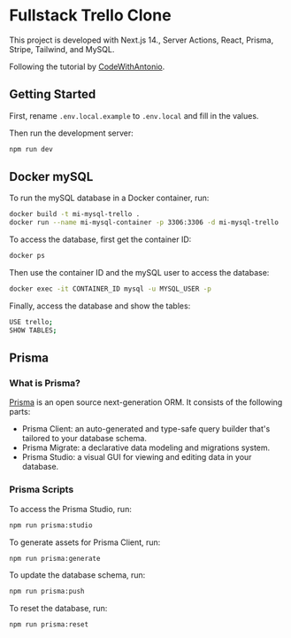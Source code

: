 # Fullstack Trello Clone

This project is developed with Next.js 14., Server Actions, React, Prisma, Stripe, Tailwind, and MySQL.

Following the tutorial by [CodeWithAntonio](https://www.youtube.com/watch?v=pRybm9lXW2c&ab_channel=CodeWithAntonio).

## Getting Started

First, rename `.env.local.example` to `.env.local` and fill in the values.

Then run the development server:

```bash
npm run dev
```

## Docker mySQL

To run the mySQL database in a Docker container, run:

```bash
docker build -t mi-mysql-trello .
docker run --name mi-mysql-container -p 3306:3306 -d mi-mysql-trello
```

To access the database, first get the container ID:

```bash
docker ps
```

Then use the container ID and the mySQL user to access the database:

```bash
docker exec -it CONTAINER_ID mysql -u MYSQL_USER -p
```

Finally, access the database and show the tables:

```bash
USE trello;
SHOW TABLES;
```

## Prisma

### What is Prisma?

[Prisma](https://www.prisma.io/) is an open source next-generation ORM. It consists of the following parts:

- Prisma Client: an auto-generated and type-safe query builder that's tailored to your database schema.
- Prisma Migrate: a declarative data modeling and migrations system.
- Prisma Studio: a visual GUI for viewing and editing data in your database.

### Prisma Scripts

To access the Prisma Studio, run:

```bash
npm run prisma:studio
```

To generate assets for Prisma Client, run:

```bash
npm run prisma:generate
```

To update the database schema, run:

```bash
npm run prisma:push
```

To reset the database, run:

```bash
npm run prisma:reset
```
